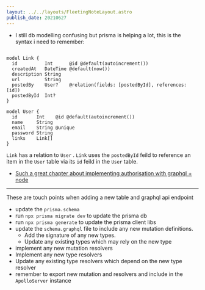 ```yaml
---
layout: ../../layouts/FleetingNoteLayout.astro
publish_date: 20210627
---
```


- I still db modelling confusing but prisma is helping a lot, this is the syntax i need to remember:

```gql

model Link {
  id          Int      @id @default(autoincrement())
  createdAt   DateTime @default(now())
  description String
  url         String
  postedBy    User?    @relation(fields: [postedById], references: [id])
  postedById  Int?
}

model User {
  id       Int    @id @default(autoincrement())
  name     String
  email    String @unique
  password String
  links    Link[]
}
```

`Link` has a relation to `User` . `Link` uses the `postedById` feild to reference an item in the `User` table via its `id` feild in the `User` table.

- [Such a great chapter about implementing authorisation with graphql + node](https://www.howtographql.com/graphql-js/6-authentication/)

---

These are touch points when adding a new table and graphql api endpoint

- update the `prisma.schema`
- run `npx prisma migrate dev` to update the prisma db
- run `npx prisma generate` to update the prisma client libs
- update the `schema.graphql` file to include any new mutation definitions.
  - Add the signature of any new types.
  - Update any existing types which may rely on the new type
- implement any new mutation resolvers
- Implement any new type resolvers
- Update any existing type resolvers which depend on the new type resolver
- remember to export new mutation and resolvers and include in the `ApolloServer` instance
